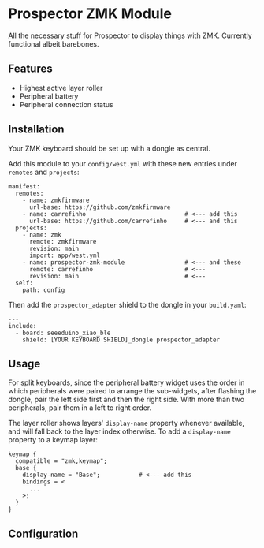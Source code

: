 # Prospector ZMK Module

All the necessary stuff for Prospector to display things with ZMK. Currently functional albeit barebones.

## Features

- Highest active layer roller
- Peripheral battery
- Peripheral connection status

## Installation

Your ZMK keyboard should be set up with a dongle as central.

Add this module to your `config/west.yml` with these new entries under `remotes` and `projects`:

```
manifest:
  remotes:
    - name: zmkfirmware
      url-base: https://github.com/zmkfirmware
    - name: carrefinho                            # <--- add this
      url-base: https://github.com/carrefinho     # <--- and this
  projects:
    - name: zmk
      remote: zmkfirmware
      revision: main
      import: app/west.yml
    - name: prospector-zmk-module                 # <--- and these
      remote: carrefinho                          # <---
      revision: main                              # <---
  self:
    path: config
```

Then add the `prospector_adapter` shield to the dongle in your `build.yaml`:

```
---
include:
  - board: seeeduino_xiao_ble
    shield: [YOUR KEYBOARD SHIELD]_dongle prospector_adapter
```

## Usage

For split keyboards, since the peripheral battery widget uses the order in which peripherals were paired to arrange the sub-widgets, after flashing the dongle, pair the left side first and then the right side. With more than two peripherals, pair them in a left to right order.

The layer roller shows layers' `display-name` property whenever available, and will fall back to the layer index otherwise. To add a `display-name` property to a keymap layer:

```
keymap {
  compatible = "zmk,keymap";
  base {
    display-name = "Base";           # <--- add this
    bindings = <
      ...
    >;
  }
}
```

## Configuration

